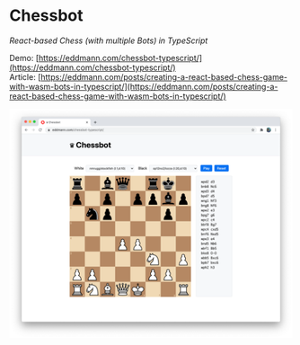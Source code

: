 # Chessbot

_React-based Chess (with multiple Bots) in TypeScript_

Demo: [https://eddmann.com/chessbot-typescript/](https://eddmann.com/chessbot-typescript/)<br>
Article: [https://eddmann.com/posts/creating-a-react-based-chess-game-with-wasm-bots-in-typescript/](https://eddmann.com/posts/creating-a-react-based-chess-game-with-wasm-bots-in-typescript/)

![Chessbot](chessbot.png)
